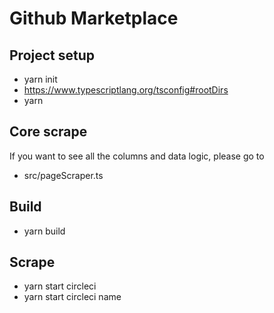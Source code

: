 # Github Marketplace

## Project setup

- yarn init
- https://www.typescriptlang.org/tsconfig#rootDirs
- yarn

## Core scrape

If you want to see all the columns and data logic, please go to

- src/pageScraper.ts

## Build

- yarn build

## Scrape

- yarn start circleci
- yarn start circleci name